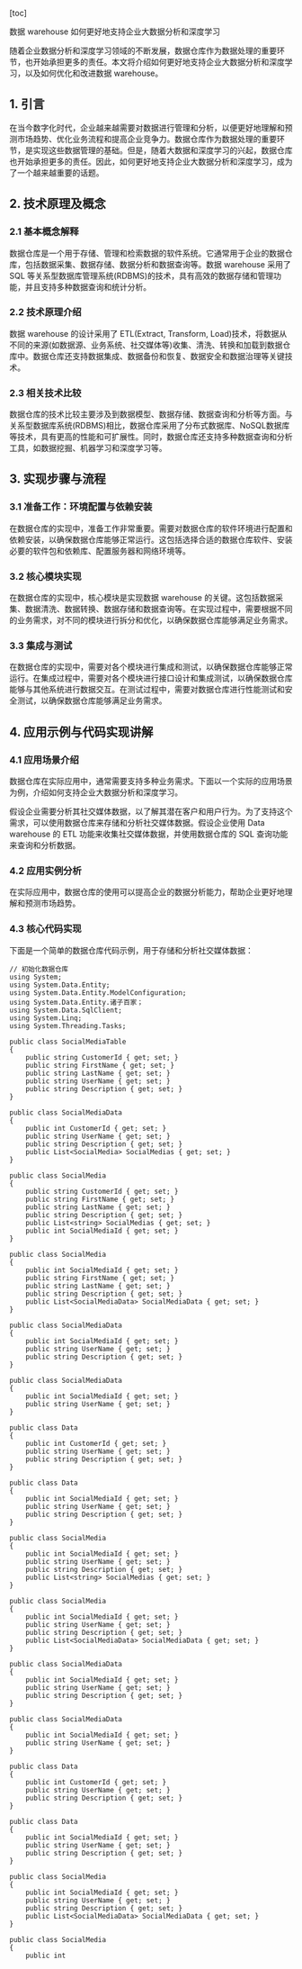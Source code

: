 
[toc]                    
                
                
数据 warehouse 如何更好地支持企业大数据分析和深度学习

随着企业数据分析和深度学习领域的不断发展，数据仓库作为数据处理的重要环节，也开始承担更多的责任。本文将介绍如何更好地支持企业大数据分析和深度学习，以及如何优化和改进数据 warehouse。

## 1. 引言

在当今数字化时代，企业越来越需要对数据进行管理和分析，以便更好地理解和预测市场趋势、优化业务流程和提高企业竞争力。数据仓库作为数据处理的重要环节，是实现这些数据管理的基础。但是，随着大数据和深度学习的兴起，数据仓库也开始承担更多的责任。因此，如何更好地支持企业大数据分析和深度学习，成为了一个越来越重要的话题。

## 2. 技术原理及概念

### 2.1 基本概念解释

数据仓库是一个用于存储、管理和检索数据的软件系统。它通常用于企业的数据仓库，包括数据采集、数据存储、数据分析和数据查询等。数据 warehouse 采用了 SQL 等关系型数据库管理系统(RDBMS)的技术，具有高效的数据存储和管理功能，并且支持多种数据查询和统计分析。

### 2.2 技术原理介绍

数据 warehouse 的设计采用了 ETL(Extract, Transform, Load)技术，将数据从不同的来源(如数据源、业务系统、社交媒体等)收集、清洗、转换和加载到数据仓库中。数据仓库还支持数据集成、数据备份和恢复、数据安全和数据治理等关键技术。

### 2.3 相关技术比较

数据仓库的技术比较主要涉及到数据模型、数据存储、数据查询和分析等方面。与关系型数据库系统(RDBMS)相比，数据仓库采用了分布式数据库、NoSQL数据库等技术，具有更高的性能和可扩展性。同时，数据仓库还支持多种数据查询和分析工具，如数据挖掘、机器学习和深度学习等。

## 3. 实现步骤与流程

### 3.1 准备工作：环境配置与依赖安装

在数据仓库的实现中，准备工作非常重要。需要对数据仓库的软件环境进行配置和依赖安装，以确保数据仓库能够正常运行。这包括选择合适的数据仓库软件、安装必要的软件包和依赖库、配置服务器和网络环境等。

### 3.2 核心模块实现

在数据仓库的实现中，核心模块是实现数据 warehouse 的关键。这包括数据采集、数据清洗、数据转换、数据存储和数据查询等。在实现过程中，需要根据不同的业务需求，对不同的模块进行拆分和优化，以确保数据仓库能够满足业务需求。

### 3.3 集成与测试

在数据仓库的实现中，需要对各个模块进行集成和测试，以确保数据仓库能够正常运行。在集成过程中，需要对各个模块进行接口设计和集成测试，以确保数据仓库能够与其他系统进行数据交互。在测试过程中，需要对数据仓库进行性能测试和安全测试，以确保数据仓库能够满足业务需求。

## 4. 应用示例与代码实现讲解

### 4.1 应用场景介绍

数据仓库在实际应用中，通常需要支持多种业务需求。下面以一个实际的应用场景为例，介绍如何支持企业大数据分析和深度学习。

假设企业需要分析其社交媒体数据，以了解其潜在客户和用户行为。为了支持这个需求，可以使用数据仓库来存储和分析社交媒体数据。假设企业使用 Data warehouse 的 ETL 功能来收集社交媒体数据，并使用数据仓库的 SQL 查询功能来查询和分析数据。

### 4.2 应用实例分析

在实际应用中，数据仓库的使用可以提高企业的数据分析能力，帮助企业更好地理解和预测市场趋势。

### 4.3 核心代码实现

下面是一个简单的数据仓库代码示例，用于存储和分析社交媒体数据：

```
// 初始化数据仓库
using System;
using System.Data.Entity;
using System.Data.Entity.ModelConfiguration;
using System.Data.Entity.诸子百家；
using System.Data.SqlClient;
using System.Linq;
using System.Threading.Tasks;

public class SocialMediaTable
{
    public string CustomerId { get; set; }
    public string FirstName { get; set; }
    public string LastName { get; set; }
    public string UserName { get; set; }
    public string Description { get; set; }
}

public class SocialMediaData
{
    public int CustomerId { get; set; }
    public string UserName { get; set; }
    public string Description { get; set; }
    public List<SocialMedia> SocialMedias { get; set; }
}

public class SocialMedia
{
    public string CustomerId { get; set; }
    public string FirstName { get; set; }
    public string LastName { get; set; }
    public string Description { get; set; }
    public List<string> SocialMedias { get; set; }
    public int SocialMediaId { get; set; }
}

public class SocialMedia
{
    public int SocialMediaId { get; set; }
    public string FirstName { get; set; }
    public string LastName { get; set; }
    public string Description { get; set; }
    public List<SocialMediaData> SocialMediaData { get; set; }
}

public class SocialMediaData
{
    public int SocialMediaId { get; set; }
    public string UserName { get; set; }
    public string Description { get; set; }
}

public class SocialMediaData
{
    public int SocialMediaId { get; set; }
    public string UserName { get; set; }
}

public class Data
{
    public int CustomerId { get; set; }
    public string UserName { get; set; }
    public string Description { get; set; }
}

public class Data
{
    public int SocialMediaId { get; set; }
    public string UserName { get; set; }
    public string Description { get; set; }
}

public class SocialMedia
{
    public int SocialMediaId { get; set; }
    public string UserName { get; set; }
    public string Description { get; set; }
    public List<string> SocialMedias { get; set; }
}

public class SocialMedia
{
    public int SocialMediaId { get; set; }
    public string UserName { get; set; }
    public string Description { get; set; }
    public List<SocialMediaData> SocialMediaData { get; set; }
}

public class SocialMediaData
{
    public int SocialMediaId { get; set; }
    public string UserName { get; set; }
    public string Description { get; set; }
}

public class SocialMediaData
{
    public int SocialMediaId { get; set; }
    public string UserName { get; set; }
}

public class Data
{
    public int CustomerId { get; set; }
    public string UserName { get; set; }
    public string Description { get; set; }
}

public class Data
{
    public int SocialMediaId { get; set; }
    public string UserName { get; set; }
    public string Description { get; set; }
}

public class SocialMedia
{
    public int SocialMediaId { get; set; }
    public string UserName { get; set; }
    public string Description { get; set; }
    public List<SocialMediaData> SocialMediaData { get; set; }
}

public class SocialMedia
{
    public int

